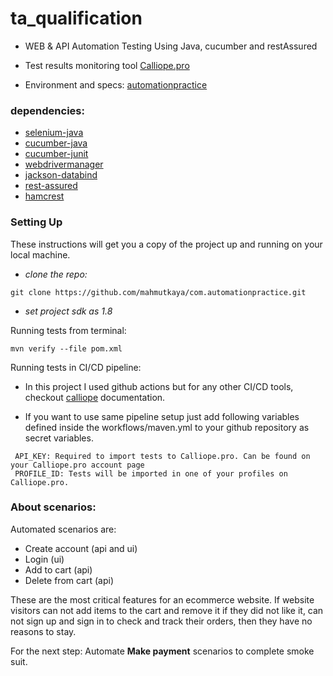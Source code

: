 # ta_qualification

- WEB & API Automation Testing Using Java, cucumber and restAssured

- Test results monitoring tool [Calliope.pro](https://app.calliope.pro)

- Environment and specs: [automationpractice](http://automationpractice.com/index.php)

### dependencies:
- [selenium-java](https://mvnrepository.com/artifact/org.seleniumhq.selenium/selenium-java)
- [cucumber-java](https://mvnrepository.com/artifact/io.cucumber/cucumber-java)
- [cucumber-junit](https://mvnrepository.com/artifact/io.cucumber/cucumber-junit)
- [webdrivermanager](https://mvnrepository.com/artifact/io.github.bonigarcia/webdrivermanager)
- [jackson-databind](https://mvnrepository.com/artifact/com.fasterxml.jackson.core/jackson-databind)
- [rest-assured](https://mvnrepository.com/artifact/io.rest-assured/rest-assured)
- [hamcrest](https://mvnrepository.com/artifact/org.hamcrest/hamcrest)

### Setting Up
These instructions will get you a copy of the project up and running on your local machine.

- *clone the repo:*
```shell
git clone https://github.com/mahmutkaya/com.automationpractice.git
```
- *set project sdk as 1.8*

Running tests from terminal:
```shell
mvn verify --file pom.xml
```
Running tests in CI/CD pipeline:
- In this project I used github actions but for any other CI/CD tools,
  checkout [calliope](https://docs.calliope.pro/import/manual-import/) documentation.

- If you want to use same pipeline setup just add following variables defined inside the workflows/maven.yml
  to your github repository as secret variables.

```properties  
 API_KEY: Required to import tests to Calliope.pro. Can be found on your Calliope.pro account page
 PROFILE_ID: Tests will be imported in one of your profiles on Calliope.pro. 
```  

### About scenarios:
Automated scenarios are:
- Create account (api and ui)
- Login (ui)
- Add to cart (api)
- Delete from cart (api)

These are the most critical features for an ecommerce website.
If website visitors can not add items to the cart and remove it if they did not like it,
can not sign up and sign in to check and track their orders, then they have no reasons to stay.

For the next step: Automate **Make payment** scenarios to complete smoke suit.
